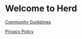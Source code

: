 # Welcome to Herd

[Community Guidelines](/community-guidelines.html)

[Privacy Policy](/privacy.html)
